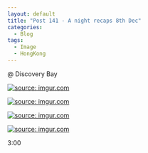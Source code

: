 ```yaml
---
layout: default
title: "Post 141 - A night recaps 8th Dec"
categories:
  - Blog
tags:
  - Image
  - HongKong
---
```


@ Discovery Bay

<a href="https://imgur.com/maR1ZBp"><img src="https://i.imgur.com/maR1ZBp.jpg" title="source: imgur.com" /></a>

<a href="https://imgur.com/kIptH9J"><img src="https://i.imgur.com/kIptH9J.jpg" title="source: imgur.com" /></a>

<a href="https://imgur.com/UNiUOXl"><img src="https://i.imgur.com/UNiUOXl.jpg" title="source: imgur.com" /></a>

<a href="https://imgur.com/IDeM9RR"><img src="https://i.imgur.com/IDeM9RR.jpg" title="source: imgur.com" /></a>

3:00

<script src="https://utteranc.es/client.js"
        repo="serendipityinlife/serendipityinlife.github.io"
        issue-term="pathname"
        theme="github-light"
        crossorigin="anonymous"
        async>
</script>
